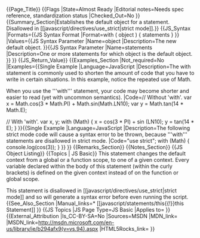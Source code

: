 {{Page_Title}}
{{Flags
|State=Almost Ready
|Editorial notes=Needs spec reference, standardization status
|Checked_Out=No
}}
{{Summary_Section|Establishes the default object for a statement. Disallowed in [[javascript/directives/use_strict|strict mode]].}}
{{JS_Syntax
|Formats={{JS Syntax Format
|Format=with ( object ) {
     statements
}
}}
|Values={{JS Syntax Parameter
|Name=object
|Description=The new default object.
}}{{JS Syntax Parameter
|Name=statements
|Description=One or more statements for which object is the default object.
}}
}}
{{JS_Return_Value}}
{{Examples_Section
|Not_required=No
|Examples={{Single Example
|Language=JavaScript
|Description=The with statement is commonly used to shorten the amount of code that you have to write in certain situations. In this example, notice the repeated use of Math.

When you use the '''with''' statement, your code may become shorter and easier to read (yet with uncommon semantics).
|Code=// Without 'with'.
var x = Math.cos(3 * Math.PI) + Math.sin(Math.LN10);
var y = Math.tan(14 * Math.E);

// With 'with'.
var x, y;
with (Math) {
    x = cos(3 * PI) + sin (LN10);
    y = tan(14 * E);
}
}}{{Single Example
|Language=JavaScript
|Description=The following strict mode code will cause a syntax error to be thrown, because '''with''' statements are disallowed in strict mode.
|Code="use strict";
with (Math) {
    console.log(cos(3));
}
}}
}}
{{Remarks_Section}}
{{Notes_Section}}
{{JS Object Listing}}
{{Topics | JS Basic}}
This statement changes the default context from a global or a function scope, to one of a given context.
Every variable declared within the body of this statement (within the curly brackets) is defined on the given context instead of on the function or global scope.


This statement is disallowed in [[javascript/directives/use_strict|strict mode]] and so will generate a syntax error before even running the script.
{{See_Also_Section
|Manual_links=* [[javascript/statements/this{{!}}this Statement]]
}}
{{JS Topics
|JS Page Type=JS Basic
|Applies to=
}}
{{External_Attribution
|Is_CC-BY-SA=No
|Sources=MSDN
|MDN_link=
|MSDN_link=http://msdn.microsoft.com/en-us/library/ie/b294afx9(v=vs.94).aspx
|HTML5Rocks_link=
}}